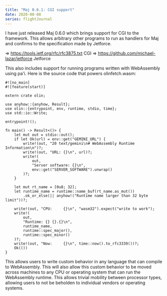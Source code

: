 ```yaml
---
title: "Maj 0.6.1: CGI support"
date: 2020-08-08
series: flightJournal
---
```


I have just released Maj 0.6.0 which brings support for CGI to the
framework. This allows arbitrary other programs to run as handlers for
Maj and confirms to the specification made by Jetforce.

=> https://tools.ietf.org/rfc/rfc3875.txt CGI
=> https://github.com/michael-lazar/jetforce Jetforce

This also includes support for running programs written with
WebAssembly using pa'i. Here is the source code that powers
olinfetch.wasm:

```
#![no_main]
#![feature(start)]

extern crate olin;

use anyhow::{anyhow, Result};
use olin::{entrypoint, env, runtime, stdio, time};
use std::io::Write;

entrypoint!();

fn main() -> Result<()> {
    let mut out = stdio::out();
    if let Ok(url) = env::get("GEMINI_URL") {
        write!(out, "20 text/gemini\n# WebAssembly Runtime Information\n")?;
        write!(out, "URL: {}\n", url)?;
        write!(
            out,
            "Server software: {}\n",
            env::get("SERVER_SOFTWARE").unwrap()
        )?;
    }

    let mut rt_name = [0u8; 32];
    let runtime_name = runtime::name_buf(rt_name.as_mut())
        .ok_or_else(|| anyhow!("Runtime name larger than 32 byte limit"))?;

    write!(out, "CPU:     {}\n", "wasm32").expect("write to work");
    write!(
        out,
        "Runtime: {} {}.{}\n",
        runtime_name,
        runtime::spec_major(),
        runtime::spec_minor()
    )?;
    write!(out, "Now:     {}\n", time::now().to_rfc3339())?;
    Ok(())
}
```

This allows users to write custom behavior in any language that can
compile to WebAssembly. This will also allow this custom behavior to
be moved across machines to any CPU or operating system that can run
the WebAssembly runtime. This allows trivial mobility between
processor types, allowing users to not be beholden to individual
vendors or operating systems.
